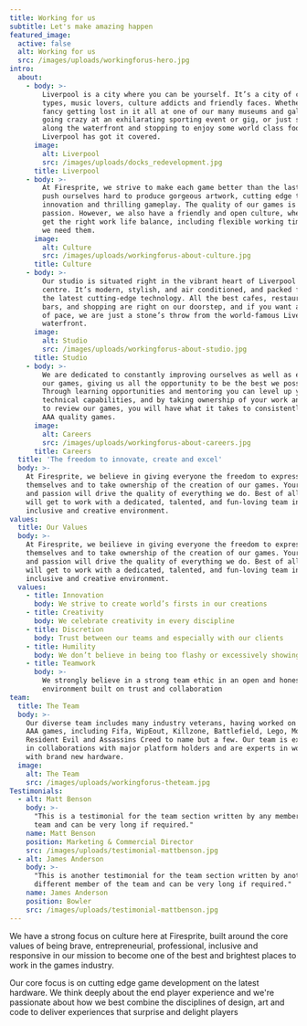 ```yaml
---
title: Working for us
subtitle: Let's make amazing happen
featured_image:
  active: false
  alt: Working for us
  src: /images/uploads/workingforus-hero.jpg
intro:
  about:
    - body: >-
        Liverpool is a city where you can be yourself. It’s a city of creative
        types, music lovers, culture addicts and friendly faces. Whether you
        fancy getting lost in it all at one of our many museums and galleries,
        going crazy at an exhilarating sporting event or gig, or just strolling
        along the waterfront and stopping to enjoy some world class food,
        Liverpool has got it covered.
      image:
        alt: Liverpool
        src: /images/uploads/docks_redevelopment.jpg
      title: Liverpool
    - body: >-
        At Firesprite, we strive to make each game better than the last one. We
        push ourselves hard to produce gorgeous artwork, cutting edge technical
        innovation and thrilling gameplay. The quality of our games is our
        passion. However, we also have a friendly and open culture, where we all
        get the right work life balance, including flexible working times when
        we need them.
      image:
        alt: Culture
        src: /images/uploads/workingforus-about-culture.jpg
      title: Culture
    - body: >-
        Our studio is situated right in the vibrant heart of Liverpool city
        centre. It’s modern, stylish, and air conditioned, and packed full of
        the latest cutting-edge technology. All the best cafes, restaurants,
        bars, and shopping are right on our doorstep, and if you want a change
        of pace, we are just a stone’s throw from the world-famous Liverpool
        waterfront.
      image:
        alt: Studio
        src: /images/uploads/workingforus-about-studio.jpg
      title: Studio
    - body: >-
        We are dedicated to constantly improving ourselves as well as each of
        our games, giving us all the opportunity to be the best we possibly can.
        Through learning opportunities and mentoring you can level up your
        technical capabilities, and by taking ownership of your work and helping
        to review our games, you will have what it takes to consistently create
        AAA quality games.
      image:
        alt: Careers
        src: /images/uploads/workingforus-about-careers.jpg
      title: Careers
  title: 'The freedom to innovate, create and excel'
  body: >-
    At Firesprite, we believe in giving everyone the freedom to express
    themselves and to take ownership of the creation of our games. Your talent
    and passion will drive the quality of everything we do. Best of all, you
    will get to work with a dedicated, talented, and fun-loving team in an
    inclusive and creative environment.
values:
  title: Our Values
  body: >-
    At Firesprite, we beilieve in giving everyone the freedom to express
    themselves and to take ownership of the creation of our games. Your talent
    and passion will drive the quality of everything we do. Best of all, you
    will get to work with a dedicated, talented, and fun-loving team in an
    inclusive and creative environment.
  values:
    - title: Innovation
      body: We strive to create world’s firsts in our creations
    - title: Creativity
      body: We celebrate creativity in every discipline
    - title: Discretion
      body: Trust between our teams and especially with our clients
    - title: Humility
      body: We don’t believe in being too flashy or excessively showing off
    - title: Teamwork
      body: >-
        We strongly believe in a strong team ethic in an open and honest
        environment built on trust and collaboration
team:
  title: The Team
  body: >-
    Our diverse team includes many industry veterans, having worked on numerous
    AAA games, including Fifa, WipEout, Killzone, Battlefield, Lego, Motorstorm,
    Resident Evil and Assassins Creed to name but a few. Our team is experienced
    in collaborations with major platform holders and are experts in working
    with brand new hardware.
  image:
    alt: The Team
    src: /images/uploads/workingforus-theteam.jpg
Testimonials:
  - alt: Matt Benson
    body: >-
      "This is a testimonial for the team section written by any member of the
      team and can be very long if required."
    name: Matt Benson
    position: Marketing & Commercial Director
    src: /images/uploads/testimonial-mattbenson.jpg
  - alt: James Anderson
    body: >-
      "This is another testimonial for the team section written by another
      different member of the team and can be very long if required."
    name: James Anderson
    position: Bowler
    src: /images/uploads/testimonial-mattbenson.jpg
---
```

We have a strong focus on culture here at Firesprite, built around the core values of being brave, entrepreneurial, professional, inclusive and responsive in our mission to become one of the best and brightest places to work in the games industry.

Our core focus is on cutting edge game development on the latest hardware. We think deeply about the end player experience and we're passionate about how we best combine the disciplines of design, art and code to deliver experiences that surprise and delight players
